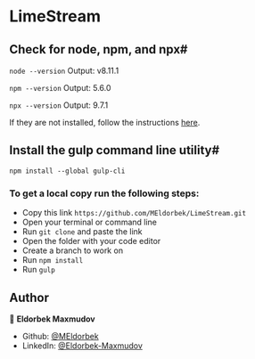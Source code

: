 # LimeStream
## Check for node, npm, and npx#
`node --version`
Output: v8.11.1

`npm --version`
Output: 5.6.0

`npx --version`
Output: 9.7.1

If they are not installed, follow the instructions [here](https://nodejs.org/en/).

## Install the gulp command line utility#
`npm install --global gulp-cli`

### To get a local copy run the following steps:

- Copy this link `https://github.com/MEldorbek/LimeStream.git`
- Open your terminal or command line
- Run `git clone` and paste the link
- Open the folder with your code editor
- Create a branch to work on
- Run `npm install`
- Run `gulp`

## Author

👤 **Eldorbek Maxmudov**

- Github: [@MEldorbek](https://github.com/MEldorbek)
- LinkedIn: [@Eldorbek-Maxmudov](https://www.linkedin.com/in/eldorbek-mahmudov-6812081b3?lipi=urn%3Ali%3Apage%3Ad_flagship3_profile_view_base_contact_details%3BX2UDVuzfSUaOJkaOMMuz8Q%3D%3D)
